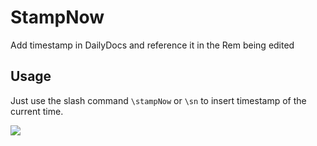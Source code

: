 # StampNow

Add timestamp in DailyDocs and reference it in the Rem being edited

## Usage

Just use the slash command `\stampNow` or `\sn` to insert timestamp of the current time.

![](https://github.com/00x0101101/RN_StampNow/blob/main/public/tutorials/How2Stamp.gif)


<!-- TODO: Describe usage -->

<!-- ignore-after -->
